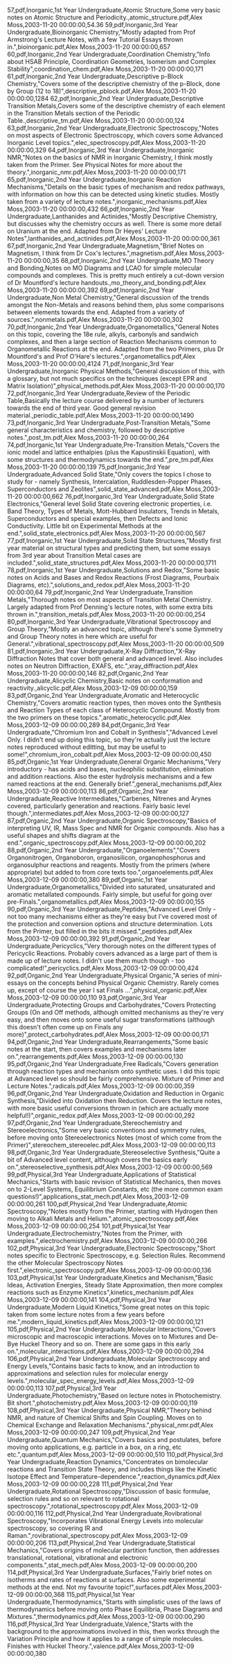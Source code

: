 

57,pdf,Inorganic,1st Year Undergraduate,Atomic Structure,Some very basic notes on Atomic Structure and Periodicity.,atomic_structure.pdf,Alex Moss,2003-11-20 00:00:00,54.36
59,pdf,Inorganic,3rd Year Undergraduate,Bioinorganic Chemistry,"Mostly adapted from Prof Armstrong's Lecture Notes, with a few Tutorial Essays thrown in.",bioinorganic.pdf,Alex Moss,2003-11-20 00:00:00,657
60,pdf,Inorganic,2nd Year Undergraduate,Coordination Chemistry,"Info about HSAB Principle, Coordination Geometries, Isomerism and Complex Stability",coordination_chem.pdf,Alex Moss,2003-11-20 00:00:00,171
61,pdf,Inorganic,2nd Year Undergraduate,Descriptive p-Block Chemistry,"Covers some of the descriptive chemistry of the p-Block, done by Group (12 to 18)",descriptive_pblock.pdf,Alex Moss,2003-11-20 00:00:00,1284
62,pdf,Inorganic,2nd Year Undergraduate,Descriptive Transition Metals,Covers some of the descriptive chemistry of each element in the Transition Metals section of the Periodic Table.,descriptive_tm.pdf,Alex Moss,2003-11-20 00:00:00,124
63,pdf,Inorganic,2nd Year Undergraduate,Electronic Spectroscopy,"Notes on most aspects of Electronic Spectroscopy, which covers some Advanced Inorganic Level topics.",elec_spectroscopy.pdf,Alex Moss,2003-11-20 00:00:00,329
64,pdf,Inorganic,3rd Year Undergraduate,Inorganic NMR,"Notes on the basics of NMR in Inorganic Chemistry, I think mostly taken from the Primer. See Physical Notes for more about the theory.",inorganic_nmr.pdf,Alex Moss,2003-11-20 00:00:00,171
65,pdf,Inorganic,2nd Year Undergraduate,Inorganic Reaction Mechanisms,"Details on the basic types of mechanism and redox pathways, with information on how this can be detected using kinetic studies. Mostly taken from a variety of lecture notes.",inorganic_mechanisms.pdf,Alex Moss,2003-11-20 00:00:00,432
66,pdf,Inorganic,2nd Year Undergraduate,Lanthanides and Actinides,"Mostly Descriptive Chemistry, but discusses why the chemistry occurs as well. There is some more detail on Uranium at the end. Adapted from Dr Heyes' Lecture Notes",lanthanides_and_actinides.pdf,Alex Moss,2003-11-20 00:00:00,361
67,pdf,Inorganic,2nd Year Undergraduate,Magnetism,"Brief Notes on Magnetism, I think from Dr Cox's lectures.",magnetism.pdf,Alex Moss,2003-11-20 00:00:00,35
68,pdf,Inorganic,2nd Year Undergraduate,MO Theory and Bonding,Notes on MO Diagrams and LCAO for simple molecular compounds and complexes. This is pretty much entirely a cut-down version of Dr Mountford's lecture handouts.,mo_theory_and_bonding.pdf,Alex Moss,2003-11-20 00:00:00,392
69,pdf,Inorganic,2nd Year Undergraduate,Non Metal Chemistry,"General discussion of the trends amongst the Non-Metals and reasons behind them, plus some comparisons between elements towards the end. Adapted from a variety of sources.",nonmetals.pdf,Alex Moss,2003-11-20 00:00:00,302
70,pdf,Inorganic,2nd Year Undergraduate,Organometallics,"General Notes on this topic, covering the 18e rule, alkyls, carbonyls and sandwich complexes, and then a large section of Reaction Mechanisms common to Organometallic Reactions at the end. Adapted from the two Primers, plus Dr Mountford's and Prof O'Hare's lectures.",organometallics.pdf,Alex Moss,2003-11-20 00:00:00,4124
71,pdf,Inorganic,3rd Year Undergraduate,Inorganic Physical Methods,"General discussion of this, with a glossary, but not much specifics on the techniques (except EPR and Matrix Isolation)",physical_methods.pdf,Alex Moss,2003-11-20 00:00:00,170
72,pdf,Inorganic,3rd Year Undergraduate,Review of the Periodic Table,Basically the lecture course delivered by a number of lecturers towards the end of third year. Good general revision material.,periodic_table.pdf,Alex Moss,2003-11-20 00:00:00,1490
73,pdf,Inorganic,3rd Year Undergraduate,Post-Transition Metals,"Some general characteristics and chemistry, followed by descriptive notes.",post_tm.pdf,Alex Moss,2003-11-20 00:00:00,264
74,pdf,Inorganic,1st Year Undergraduate,Pre-Transition Metals,"Covers the ionic model and lattice enthalpies (plus the Kapustinskii Equation), with some structures and thermodynamics towards the end.",pre_tm.pdf,Alex Moss,2003-11-20 00:00:00,139
75,pdf,Inorganic,3rd Year Undergraduate,Advanced Solid State,"Only covers the topics I chose to study for - namely Synthesis, Intercalation, Ruddlesden-Popper Phases, Superconductors and Zeolites",solid_state_advanced.pdf,Alex Moss,2003-11-20 00:00:00,662
76,pdf,Inorganic,3rd Year Undergraduate,Solid State Electronics,"General level Solid State covering electronic properties, i.e. Band Theory, Types of Metals, Mott-Hubbard Insulators, Trends in Metals, Superconductors and special examples, then Defects and Ionic Conductivity. Little bit on Experimental Methods at the end.",solid_state_electronics.pdf,Alex Moss,2003-11-20 00:00:00,567
77,pdf,Inorganic,1st Year Undergraduate,Solid State Structures,"Mostly first year material on structural types and predicting them, but some essays from 3rd year about Transition Metal cases are included.",solid_state_structures.pdf,Alex Moss,2003-11-20 00:00:00,1711
78,pdf,Inorganic,1st Year Undergraduate,Solutions and Redox,"Some basic notes on Acids and Bases and Redox Reactions (Frost Diagrams, Pourbaix Diagrams, etc).",solutions_and_redox.pdf,Alex Moss,2003-11-20 00:00:00,64
79,pdf,Inorganic,2nd Year Undergraduate,Transition Metals,"Thorough notes on most aspects of Transition Metal Chemistry. Largely adapted from Prof Denning's lecture notes, with some extra bits thrown in.",transition_metals.pdf,Alex Moss,2003-11-20 00:00:00,254
80,pdf,Inorganic,3rd Year Undergraduate,Vibrational Spectroscopy and Group Theory,"Mostly an advanced topic, although there's some Symmetry and Group Theory notes in here which are useful for General.",vibrational_spectroscopy.pdf,Alex Moss,2003-11-20 00:00:00,509
81,pdf,Inorganic,3rd Year Undergraduate,X-Ray Diffraction,"X-Ray Diffraction Notes that cover both general and advanced level. Also includes notes on Neutron Diffraction, EXAFS, etc.",xray_diffraction.pdf,Alex Moss,2003-11-20 00:00:00,146
82,pdf,Organic,2nd Year Undergraduate,Alicyclic Chemistry,Basic notes on conformation and reactivity.,alicyclic.pdf,Alex Moss,2003-12-09 00:00:00,159
83,pdf,Organic,2nd Year Undergraduate,Aromatic and Heterocyclic Chemistry,"Covers aromatic reaction types, then moves onto the Synthesis and Reaction Types of each class of Heterocyclic Compound. Mostly from the two primers on these topics.",aromatic_heterocyclic.pdf,Alex Moss,2003-12-09 00:00:00,289
84,pdf,Organic,3rd Year Undergraduate,"Chromium Iron and Cobalt in Synthesis","Advanced Level Only. I didn't end up doing this topic, so they're actually just the lecture notes reproduced without editting, but may be useful to some!",chromium_iron_cobalt.pdf,Alex Moss,2003-12-09 00:00:00,450
85,pdf,Organic,1st Year Undergraduate,General Organic Mechanisms,"Very introductory - has acids and bases, nucleophilic substitution, elimination and addition reactions. Also the ester hydrolysis mechanisms and a few named reactions at the end. Generally brief.",general_mechanisms.pdf,Alex Moss,2003-12-09 00:00:00,113
86,pdf,Organic,2nd Year Undergraduate,Reactive Intermediates,"Carbenes, Nitrenes and Arynes covered, particularly generation and reactions. Fairly basic level though.",intermediates.pdf,Alex Moss,2003-12-09 00:00:00,127
87,pdf,Organic,2nd Year Undergraduate,Organic Spectroscopy,"Basics of interpreting UV, IR, Mass Spec and NMR for Organic compounds. Also has a useful shapes and shifts diagram at the end.",organic_spectroscopy.pdf,Alex Moss,2003-12-09 00:00:00,202
88,pdf,Organic,2nd Year Undergraduate,"Organoelements","Covers Organonitrogen, Organoboron, organosilicon, organophosphorus and organosulphur reactions and reagents. Mostly from the primers (where appropriate) but added to from core texts too.",organoelements.pdf,Alex Moss,2003-12-09 00:00:00,380
89,pdf,Organic,1st Year Undergraduate,Organometallics,"Divided into saturated, unsaturated and aromatic metallated compounds. Fairly simple, but useful for going over pre-Finals.",organometallics.pdf,Alex Moss,2003-12-09 00:00:00,155
90,pdf,Organic,3rd Year Undergraduate,Peptides,"Advanced Level Only - not too many mechanisms either as they're easy but I've covered most of the protection and conversion options and structure determination. Lots from the Primer, but filled in the bits it missed.",peptides.pdf,Alex Moss,2003-12-09 00:00:00,392
91,pdf,Organic,2nd Year Undergraduate,Pericyclics,"Very thorough notes on the different types of Pericyclic Reactions. Probably covers advanced as a large part of them is made up of lecture notes. I didn't use them much though - too complicated!",pericyclics.pdf,Alex Moss,2003-12-09 00:00:00,424
92,pdf,Organic,2nd Year Undergraduate,Physical Organic,"A series of mini-essays on the concepts behind Physical Organic Chemistry. Rarely comes up, except of course the year I sat Finals ...",physical_organic.pdf,Alex Moss,2003-12-09 00:00:00,110
93,pdf,Organic,3rd Year Undergraduate,Protecting Groups and Carbohydrates,"Covers Protecting Groups (On and Off methods, although omitted mechanisms as they're very easy, and then moves onto some useful sugar transformations (although this doesn't often come up on Finals any more)",protect_carbohydrates.pdf,Alex Moss,2003-12-09 00:00:00,171
94,pdf,Organic,2nd Year Undergraduate,Rearrangements,"Some basic notes at the start, then covers examples and mechanisms later on.",rearrangements.pdf,Alex Moss,2003-12-09 00:00:00,130
95,pdf,Organic,2nd Year Undergraduate,Free Radicals,"Covers generation through reaction types and mechanism onto synthetic uses. I did this topic at Advanced level so should be fairly comprehensive. Mixture of Primer and Lecture Notes.",radicals.pdf,Alex Moss,2003-12-09 00:00:00,359
96,pdf,Organic,2nd Year Undergraduate,Oxidation and Reduction in Organic Synthesis,"Divided into Oxidation then Reduction. Covers the lecture notes, with more basic useful conversions thrown in (which are actually more helpful!)",organic_redox.pdf,Alex Moss,2003-12-09 00:00:00,292
97,pdf,Organic,2nd Year Undergraduate,Stereochemistry and Stereoelectronics,"Some very basic conventions and symmetry rules, before moving onto Stereoelectronics Notes (most of which come from the Primer)",stereochem_stereoelec.pdf,Alex Moss,2003-12-09 00:00:00,113
98,pdf,Organic,3rd Year Undergraduate,Stereoselective Synthesis,"Quite a bit of Advanced level content, although covers the basics early on.",stereoselective_synthesis.pdf,Alex Moss,2003-12-09 00:00:00,569
99,pdf,Physical,3rd Year Undergraduate,Applications of Statistical Mechanics,"Starts with basic revision of Statistical Mechanics, then moves on to 2-Level Systems, Equilibrium Constants, etc (the more common exam questions!)",applications_stat_mech.pdf,Alex Moss,2003-12-09 00:00:00,261
100,pdf,Physical,2nd Year Undergraduate,Atomic Spectroscopy,"Notes mostly from the Primer, starting with Hydrogen then moving to Alkali Metals and Helium.",atomic_spectroscopy.pdf,Alex Moss,2003-12-09 00:00:00,254
101,pdf,Physical,1st Year Undergraduate,Electrochemistry,"Notes from the Primer, with examples.",electrochemistry.pdf,Alex Moss,2003-12-09 00:00:00,266
102,pdf,Physical,3rd Year Undergraduate,Electronic Spectroscopy,"Short notes specific to Electronic Spectroscopy, e.g. Selection Rules. Recommend the other Molecular Spectroscopy Notes first.",electronic_spectroscopy.pdf,Alex Moss,2003-12-09 00:00:00,136
103,pdf,Physical,1st Year Undergraduate,Kinetics and Mechanism,"Basic Ideas, Activation Energies, Steady State Approximation, then more complex reactions such as Enzyme Kinetics",kinetics_mechanism.pdf,Alex Moss,2003-12-09 00:00:00,141
104,pdf,Physical,3rd Year Undergraduate,Modern Liquid Kinetics,"Some great notes on this topic taken from some lecture notes from a few years before me.",modern_liquid_kinetics.pdf,Alex Moss,2003-12-09 00:00:00,121
105,pdf,Physical,2nd Year Undergraduate,Molecular Interactions,"Covers microscopic and macroscopic interactions. Moves on to Mixtures and De-Bye Huckel Theory and so on. There are some gaps in this early on.",molecular_interactions.pdf,Alex Moss,2003-12-09 00:00:00,294
106,pdf,Physical,2nd Year Undergraduate,Molecular Spectroscopy and Energy Levels,"Contains basic facts to know, and an introduction to approximations and selection rules for molecular energy levels.",molecular_spec_energy_levels.pdf,Alex Moss,2003-12-09 00:00:00,113
107,pdf,Physical,3rd Year Undergraduate,Photochemistry,"Based on lecture notes in Photochemistry. Bit short.",photochemistry.pdf,Alex Moss,2003-12-09 00:00:00,119
108,pdf,Physical,3rd Year Undergraduate,Physical NMR,"Theory behind NMR, and nature of Chemical Shifts and Spin Coupling. Moves on to Chemical Exchange and Relaxation Mechanisms.",physical_nmr.pdf,Alex Moss,2003-12-09 00:00:00,247
109,pdf,Physical,2nd Year Undergraduate,Quantum Mechanics,"Covers basics and postulates, before moving onto applications, e.g. particle in a box, on a ring, etc etc.",quantum.pdf,Alex Moss,2003-12-09 00:00:00,510
110,pdf,Physical,3rd Year Undergraduate,Reaction Dynamics,"Concentrates on bimolecular reactions and Transition State Theory, and includes things like the Kinetic Isotope Effect and Temperature-dependence.",reaction_dynamics.pdf,Alex Moss,2003-12-09 00:00:00,228
111,pdf,Physical,2nd Year Undergraduate,Rotational Spectroscopy,"Discussion of basic formulae, selection rules and so on relevant to rotational spectroscopy.",rotational_spectroscopy.pdf,Alex Moss,2003-12-09 00:00:00,116
112,pdf,Physical,2nd Year Undergraduate,Rovibrational Spectroscopy,"Incorporates Vibrational Energy Levels into molecular spectroscopy, so covering IR and Raman.",rovibrational_spectroscopy.pdf,Alex Moss,2003-12-09 00:00:00,206
113,pdf,Physical,2nd Year Undergraduate,Statistical Mechanics,"Covers origins of molecular partition function, then addresses translational, rotational, vibrational and electronic components.",stat_mech.pdf,Alex Moss,2003-12-09 00:00:00,200
114,pdf,Physical,3rd Year Undergraduate,Surfaces,"Fairly brief notes on isotherms and rates of reactions at surfaces. Also some experimental methods at the end. Not my favourite topic!",surfaces.pdf,Alex Moss,2003-12-09 00:00:00,368
115,pdf,Physical,1st Year Undergraduate,Thermodynamics,"Starts with simplistic uses of the laws of thermodynamics before moving onto Phase Equilibria, Phase Diagrams and Mixtures.",thermodynamics.pdf,Alex Moss,2003-12-09 00:00:00,290
116,pdf,Physical,3rd Year Undergraduate,Valence,"Starts with the background to the approximations involved in this, then works through the Variation Principle and how it applies to a range of simple molecules. Finishes with Huckel Theory.",valence.pdf,Alex Moss,2003-12-09 00:00:00,380